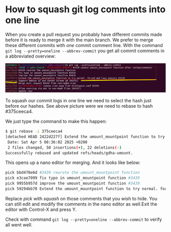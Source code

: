 # How to squash git log comments into one line

When you create a pull request you probably have different commits made before it is ready to merge it with the main branch.
We prefer to merge these different commits with *one* commit comment line. With the command `git log --pretty=oneline --abbrev-commit` you get all commit comments in a abbreviated overview:

<div align="center"><img src="../img/git-log.png" alt="A screenshot of the git log command"></div>

To squash our commit logs in one line we need to select the hash just before our hashes. See above picture were we need to rebase to hash #375ceeca4.

We just type the command to make this happen:

```bash
$ git rebase -i 375ceeca4
[detached HEAD 2422d227f] Extend the umount_mountpoint function to try normal, forced and lazy umounts #3429
 Date: Sat Apr 5 08:36:02 2025 +0200
 2 files changed, 50 insertions(+), 22 deletions(-)
Successfully rebased and updated refs/heads/gdha-umount.
```

This opens up a nano editor for merging. And it looks like below:

```bash
pick bbd470e6d #3439 rewrote the umount_mountpoint function
pick e3cae7099 fix typo in umount_mountpoint function #3439
pick 9955b957d improve the umount_mountpoint function #3439
pick 59294bb70 Extend the umount_mountpoint function to try normal. forced and lazy umounts #3429
```

Replace _pick_ with _squash_ on those comments that you wish to hide. You can still edit and modify the comments in the nano editor as well.Exit the editor with Control-X and press Y.

Check with command `git log --pretty=oneline --abbrev-commit` to verify all went well.
